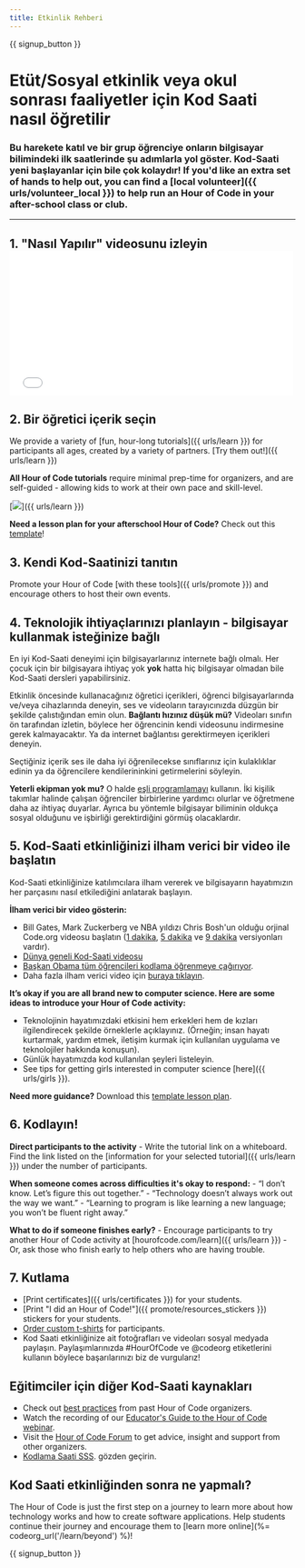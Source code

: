 ```yaml
---
title: Etkinlik Rehberi
---
```


{{ signup_button }}

# Etüt/Sosyal etkinlik veya okul sonrası faaliyetler için Kod Saati nasıl öğretilir

### Bu harekete katıl ve bir grup öğrenciye onların bilgisayar bilimindeki ilk saatlerinde şu adımlarla yol göster. Kod-Saati yeni başlayanlar için bile çok kolaydır! If you'd like an extra set of hands to help out, you can find a [local volunteer]({{ urls/volunteer_local }}) to help run an Hour of Code in your after-school class or club.

* * *

## 1. "Nasıl Yapılır" videosunu izleyin <iframe width="500" height="255" src="//www.youtube.com/embed/SrnvvWDm73k" frameborder="0" allowfullscreen mark="crwd-mark"></iframe> 

## 2. Bir öğretici içerik seçin

We provide a variety of [fun, hour-long tutorials]({{ urls/learn }}) for participants all ages, created by a variety of partners. [Try them out!]({{ urls/learn }})

**All Hour of Code tutorials** require minimal prep-time for organizers, and are self-guided - allowing kids to work at their own pace and skill-level.

[![](/images/fit-700/tutorials.png)]({{ urls/learn }})

**Need a lesson plan for your afterschool Hour of Code?** Check out this [template](/files/AfterschoolEducatorLessonPlanOutline.docx)!

## 3. Kendi Kod-Saatinizi tanıtın

Promote your Hour of Code [with these tools]({{ urls/promote }}) and encourage others to host their own events.

## 4. Teknolojik ihtiyaçlarınızı planlayın - bilgisayar kullanmak isteğinize bağlı

En iyi Kod-Saati deneyimi için bilgisayarlarınız internete bağlı olmalı. Her çocuk için bir bilgisayara ihtiyaç yok **yok** hatta hiç bilgisayar olmadan bile Kod-Saati dersleri yapabilirsiniz.

Etkinlik öncesinde kullanacağınız öğretici içerikleri, öğrenci bilgisayarlarında ve/veya cihazlarında deneyin, ses ve videoların tarayıcınızda düzgün bir şekilde çalıstığından emin olun. **Bağlantı hızınız düşük mü?** Videoları sınıfın ön tarafından izletin, böylece her öğrencinin kendi videosunu indirmesine gerek kalmayacaktır. Ya da internet bağlantısı gerektirmeyen içerikleri deneyin.

Seçtiğiniz içerik ses ile daha iyi öğrenilecekse sınıflarınız için kulaklıklar edinin ya da öğrencilere kendilerininkini getirmelerini söyleyin.

**Yeterli ekipman yok mu?** O halde [ eşli programlamayı](https://www.youtube.com/watch?v=vgkahOzFH2Q) kullanın. İki kişilik takımlar halinde çalışan öğrenciler birbirlerine yardımcı olurlar ve öğretmene daha az ihtiyaç duyarlar. Ayrıca bu yöntemle bilgisayar biliminin oldukça sosyal olduğunu ve işbirliği gerektirdiğini görmüş olacaklardır.

## 5. Kod-Saati etkinliğinizi ilham verici bir video ile başlatın

Kod-Saati etkinliğinize katılımcılara ilham vererek ve bilgisayarın hayatımızın her parçasını nasıl etkilediğini anlatarak başlayın.

**İlham verici bir video gösterin:**

- Bill Gates, Mark Zuckerberg ve NBA yıldızı Chris Bosh'un olduğu orjinal Code.org videosu başlatın ([1 dakika](https://www.youtube.com/watch?v=qYZF6oIZtfc), [5 dakika](https://www.youtube.com/watch?v=nKIu9yen5nc) ve [9 dakika](https://www.youtube.com/watch?v=dU1xS07N-FA) versiyonları vardır).
- [ Dünya geneli Kod-Saati videosu](https://www.youtube.com/watch?v=KsOIlDT145A)
- [ Başkan Obama tüm öğrencileri kodlama öğrenmeye çağırıyor](https://www.youtube.com/watch?v=6XvmhE1J9PY).
- Daha fazla ilham verici video için [buraya tıklayın](https://www.youtube.com/playlist?list=PLzdnOPI1iJNfpD8i4Sx7U0y2MccnrNZuP).

**It’s okay if you are all brand new to computer science. Here are some ideas to introduce your Hour of Code activity:**

- Teknolojinin hayatımızdaki etkisini hem erkekleri hem de kızları ilgilendirecek şekilde örneklerle açıklayınız. (Örneğin; insan hayatı kurtarmak, yardım etmek, iletişim kurmak için kullanılan uygulama ve teknolojiler hakkında konuşun).
- Günlük hayatımızda kod kullanılan şeyleri listeleyin.
- See tips for getting girls interested in computer science [here]({{ urls/girls }}).

**Need more guidance?** Download this [template lesson plan](/files/AfterschoolEducatorLessonPlanOutline.docx).

## 6. Kodlayın!

**Direct participants to the activity** - Write the tutorial link on a whiteboard. Find the link listed on the [information for your selected tutorial]({{ urls/learn }}) under the number of participants.

**When someone comes across difficulties it's okay to respond:** - “I don’t know. Let’s figure this out together.” - “Technology doesn’t always work out the way we want.” - “Learning to program is like learning a new language; you won’t be fluent right away.”

**What to do if someone finishes early?** - Encourage participants to try another Hour of Code activity at [hourofcode.com/learn]({{ urls/learn }}) - Or, ask those who finish early to help others who are having trouble.

## 7. Kutlama

- [Print certificates]({{ urls/certificates }}) for your students.
- [Print "I did an Hour of Code!"]({{ promote/resources_stickers }}) stickers for your students.
- [Order custom t-shirts](http://blog.code.org/post/132608499493/hour-of-code-shirts-and-more) for participants.
- Kod Saati etkinliğinize ait fotoğrafları ve videoları sosyal medyada paylaşın. Paylaşımlarınızda #HourOfCode ve @codeorg etiketlerini kullanın böylece başarılarınızı biz de vurgularız!

## Eğitimciler için diğer Kod-Saati kaynakları

- Check out [best practices](http://www.slideshare.net/TeachCode/hour-of-code-best-practices-for-successful-educators-51273466) from past Hour of Code organizers.
- Watch the recording of our [Educator's Guide to the Hour of Code webinar](https://youtu.be/EJeMeSW2-Mw).
- Visit the [Hour of Code Forum](http://forum.code.org/c/plc/hour-of-code) to get advice, insight and support from other organizers.
- [ Kodlama Saati SSS](https://support.code.org/hc/en-us/categories/200147083-Hour-of-Code). gözden geçirin.

## Kod Saati etkinliğinden sonra ne yapmalı?

The Hour of Code is just the first step on a journey to learn more about how technology works and how to create software applications. Help students continue their journey and encourage them to [learn more online](%= codeorg_url('/learn/beyond') %)!

{{ signup_button }}